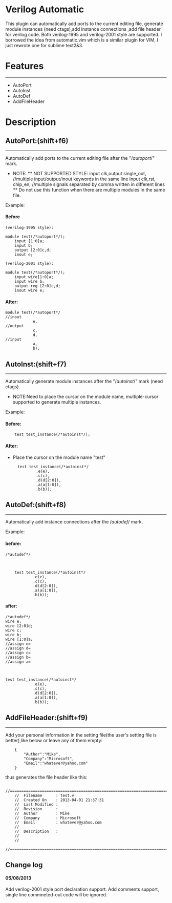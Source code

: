 Verilog Automatic
====================
This plugin can automatically add ports to the current editing file,  generate module instances (need ctags),add instance connections ,add file header for verilog code. Both verilog-1995 and verilog-2001 style are supported.
I borrowed the idea from automatic.vim which is a similar plugin for VIM, I just rewrote one for sublime text2&3.

# Features
***********
* AutoPort
* AutoInst
* AutoDef
* AddFileHeader


# Description


## AutoPort:(shift+f6)
*******************
Automatically add ports to the current editing file after the "/*autoport*/" mark.

* NOTE:
** NOT SUPPORTED STYLE:
    input clk,output single_out,   //multiple input/output/inout keywords in the same line
    input clk,rst,
    chip_en;                       //multiple signals separated by comma written in different lines
** Do not use this function when there are multiple modules in the same file.

Example:

#### Before

    (verilog-1995 style):

    module test(/*autoport*/);
        input [1:0]a;
        input b;
        output [2:0]c,d;
        inout e;

    (verilog-2001 style):

    module test(/*autoport*/);
        input wire[1:0]a;
        input wire b;
        output reg [2:0]c,d;
        inout wire e;

#### After:

    module test(/*autoport*/
    //inout
                e,
    //output
                c,
                d,
    //input
                a,
                b);


## AutoInst:(shift+f7)
*******************
Automatically generate module instances after the "/*autoinst*/" mark (need ctags).

* NOTE:Need to place the cursor on the module name, multiple-cursor supported to generate multiple instances.

Example:

#### Before:
        test test_instance(/*autoinst*/);

#### After:
* Place the cursor on the module name "test"

        test test_instance(/*autoinst*/
                .e(e),
                .c(c),
                .d(d[2:0]),
                .a(a[1:0]),
                .b(b));



## AutoDef:(shift+f8)
******************
Automatically add instance connections after the /*autodef*/ mark.

Example:
#### before:

    /*autodef*/



        test test_instance(/*autoinst*/
                .e(e),
                .c(c),
                .d(d[2:0]),
                .a(a[1:0]),
                .b(b));
#### after:

    /*autodef*/
    wire e;
    wire [2:0]d;
    wire c;
    wire b;
    wire [1:0]a;
    //assign e=
    //assign d=
    //assign c=
    //assign b=
    //assign a=



    test test_instance(/*autoinst*/
                .e(e),
                .c(c),
                .d(d[2:0]),
                .a(a[1:0]),
                .b(b));


## AddFileHeader:(shift+f9)
************************
Add your personal information in the setting file(the user's setting file is better),like below or leave any of them empty:

        {
            "Author":"Mike",
            "Company":"Microsoft",
            "Email":"whatever@yahoo.com"
        }
thus generates the file header like this:

       //==================================================================================================
        //  Filename      : test.v
        //  Created On    : 2013-04-01 21:37:31
        //  Last Modified : 
        //  Revision      : 
        //  Author        : Mike
        //  Company       : Microsoft
        //  Email         : whatever@yahoo.com
        //
        //  Description   : 
        //
        //
        //==================================================================================================

## Change log

#### 05/08/2013 
Add verilog-2001 style port declaration support.
Add comments support, single line commneted-out code will be ignored.